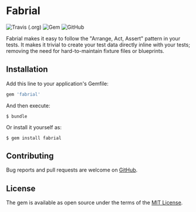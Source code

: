 # Fabrial

![Travis (.org)](https://img.shields.io/travis/allydvm/fabrial)
![Gem](https://img.shields.io/gem/v/fabrial)
![GitHub](https://img.shields.io/github/license/allydvm/fabrial)

Fabrial makes it easy to follow the "Arrange, Act, Assert" pattern in your tests.
It makes it trivial to create your test data directly inline with your tests;
removing the need for hard-to-maintain fixture files or blueprints.

## Installation

Add this line to your application's Gemfile:

```ruby
gem 'fabrial'
```

And then execute:

    $ bundle

Or install it yourself as:

    $ gem install fabrial

## Contributing

Bug reports and pull requests are welcome on [GitHub](https://github.com/allydvm/fabrial).

## License

The gem is available as open source under the terms of the [MIT License](https://opensource.org/licenses/MIT).
